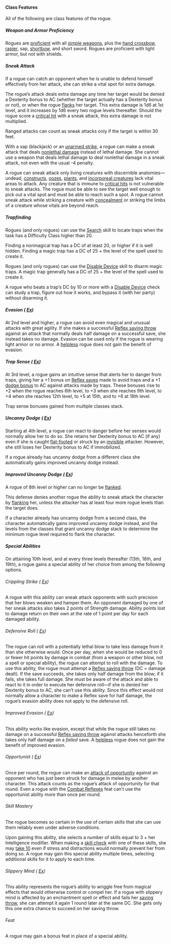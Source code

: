 #### Class Features

All of the following are class features of the rogue.

##### Weapon and Armor Proficiency

Rogues are [proficient](/srd/combat/combatModifiers.htm#weaponArmorAndShieldProficiency) with all [simple weapons](/srd/equipment/weapons.htm#simpleMartialandExoticWeapons), plus the [hand crossbow](/srd/equipment/weapons.htm#crossbowHand), [rapier](/srd/equipment/weapons.htm#rapier), sap, [shortbow](/srd/equipment/weapons.htm#shortbow), and short sword. Rogues are proficient with light armor, but not with shields.

##### Sneak Attack

If a rogue can catch an opponent when he is unable to defend himself effectively from her attack, she can strike a vital spot for extra damage.

The rogue’s attack deals extra damage any time her target would be denied a Dexterity bonus to AC (whether the target actually has a Dexterity bonus or not), or when the rogue [flanks](/srd/combat/combatModifiers.htm#flanking) her target. This extra damage is 1d6 at 1st level, and it increases by 1d6 every two rogue levels thereafter. Should the rogue score a [critical hit](/srd/combat/actionsInCombat.htm#criticalHits) with a sneak attack, this extra damage is not multiplied.

Ranged attacks can count as sneak attacks only if the target is within 30 feet.

With a sap (blackjack) or an [unarmed strike](/srd/equipment/weapons.htm#unarmedStrike), a rogue can make a sneak attack that deals [nonlethal damage](/srd/combat/injuryandDeath.htm#nonlethalDamage) instead of lethal damage. She cannot use a weapon that deals lethal damage to deal nonlethal damage in a sneak attack, not even with the usual -4 penalty.

A rogue can sneak attack only living creatures with discernible anatomies—undead, [constructs](/srd/typesSubtypes.htm#constructType), [oozes](/srd/typesSubtypes.htm#oozeType), [plants](/srd/typesSubtypes.htm#plantType), and [incorporeal creatures](/srd/typesSubtypes.htm#incorporealSubtype) lack vital areas to attack. Any creature that is immune to [critical hits](/srd/combat/actionsInCombat.htm#criticalHits) is not vulnerable to sneak attacks. The rogue must be able to see the target well enough to pick out a vital spot and must be able to reach such a spot. A rogue cannot sneak attack while striking a creature with [concealment](/srd/combat/combatModifiers.htm#concealment) or striking the limbs of a creature whose vitals are beyond reach.

##### Trapfinding

Rogues (and only rogues) can use the [Search](/srd/skills/search.htm) skill to locate traps when the task has a Difficulty Class higher than 20.

Finding a nonmagical trap has a DC of at least 20, or higher if it is well hidden. Finding a magic trap has a DC of 25 + the level of the spell used to create it.

Rogues (and only rogues) can use the [Disable Device](/srd/skills/disableDevice.htm) skill to disarm magic traps. A magic trap generally has a DC of 25 + the level of the spell used to create it.

A rogue who beats a trap’s DC by 10 or more with a [Disable Device](/srd/skills/disableDevice.htm) check can study a trap, figure out how it works, and bypass it (with her party) without disarming it.

##### Evasion ( [Ex](/srd/specialAbilities.htm#extraordinaryAbilities))

At 2nd level and higher, a rogue can avoid even magical and unusual attacks with great agility. If she makes a successful [Reflex saving throw](/srd/combat/combatStatistics.htm#reflex) against an attack that normally deals half damage on a successful save, she instead takes no damage. Evasion can be used only if the rogue is wearing light armor or no armor. A [helpless](/srd/conditionSummary.htm#helpless) rogue does not gain the benefit of evasion.

##### Trap Sense ( [Ex](/srd/specialAbilities.htm#extraordinaryAbilities))

At 3rd level, a rogue gains an intuitive sense that alerts her to danger from traps, giving her a +1 bonus on [Reflex saves](/srd/combat/combatStatistics.htm#reflex) made to avoid traps and a +1 [dodge bonus](/srd/theBasics.htm#dodgeBonus) to AC against attacks made by traps. These bonuses rise to +2 when the rogue reaches 6th level, to +3 when she reaches 9th level, to +4 when she reaches 12th level, to +5 at 15th, and to +6 at 18th level.

Trap sense bonuses gained from multiple classes stack.

##### Uncanny Dodge ( [Ex](/srd/specialAbilities.htm#extraordinaryAbilities))

Starting at 4th level, a rogue can react to danger before her senses would normally allow her to do so. She retains her Dexterity bonus to AC (if any) even if she is caught [flat-footed](/srd/conditionSummary.htm#flatFooted) or struck by an [invisible](/srd/conditionSummary.htm#invisible) attacker. However, she still loses her Dexterity bonus to AC if immobilized.

If a rogue already has uncanny dodge from a different class she automatically gains improved uncanny dodge instead.

##### Improved Uncanny Dodge ( [Ex](/srd/specialAbilities.htm#extraordinaryAbilities))

A rogue of 8th level or higher can no longer be [flanked](/srd/combat/combatModifiers.htm#flanking).

This defense denies another rogue the ability to sneak attack the character by [flanking](/srd/combat/combatModifiers.htm#flanking) her, unless the attacker has at least four more rogue levels than the target does.

If a character already has uncanny dodge from a second class, the character automatically gains improved uncanny dodge instead, and the levels from the classes that grant uncanny dodge stack to determine the minimum rogue level required to flank the character.

##### Special Abilities

On attaining 10th level, and at every three levels thereafter (13th, 16th, and 19th), a rogue gains a special ability of her choice from among the following options.

###### Crippling Strike ( [Ex](/srd/specialAbilities.htm#extraordinaryAbilities))

A rogue with this ability can sneak attack opponents with such precision that her blows weaken and hamper them. An opponent damaged by one of her sneak attacks also takes 2 points of Strength damage. Ability points lost to damage return on their own at the rate of 1 point per day for each damaged ability.

###### Defensive Roll ( [Ex](/srd/specialAbilities.htm#extraordinaryAbilities))

The rogue can roll with a potentially lethal blow to take less damage from it than she otherwise would. Once per day, when she would be reduced to 0 or fewer hit points by damage in combat (from a weapon or other blow, not a spell or special ability), the rogue can attempt to roll with the damage. To use this ability, the rogue must attempt a [Reflex saving throw](/srd/combat/combatStatistics.htm#reflex) (DC = damage dealt). If the save succeeds, she takes only half damage from the blow; if it fails, she takes full damage. She must be aware of the attack and able to react to it in order to execute her defensive roll—if she is denied her Dexterity bonus to AC, she can’t use this ability. Since this effect would not normally allow a character to make a Reflex save for half damage, the rogue’s evasion ability does not apply to the defensive roll.

###### Improved Evasion ( [Ex](/srd/specialAbilities.htm#extraordinaryAbilities))

This ability works like evasion, except that while the rogue still takes no damage on a successful [Reflex saving throw](/srd/combat/combatStatistics.htm#reflex) against attacks henceforth she takes only half damage on a _failed_ save. A [helpless](/srd/conditionSummary.htm#helpless) rogue does not gain the benefit of improved evasion.

###### Opportunist ( [Ex](/srd/specialAbilities.htm#extraordinaryAbilities))

Once per round, the rogue can make an [attack of opportunity](/srd/combat/attacksOfOpportunity.htm) against an opponent who has just been struck for damage in melee by another character. This attack counts as the rogue’s attack of opportunity for that round. Even a rogue with the [Combat Reflexes](/srd/feats.htm#combatReflexes) feat can’t use the opportunist ability more than once per round.

###### Skill Mastery

The rogue becomes so certain in the use of certain skills that she can use them reliably even under adverse conditions.

Upon gaining this ability, she selects a number of skills equal to 3 + her Intelligence modifier. When making a [skill check](/srd/skills/usingSkills.htm#skillChecks) with one of these skills, she may [take 10](/srd/skills/usingSkills.htm#taking10) even if stress and distractions would normally prevent her from doing so. A rogue may gain this special ability multiple times, selecting additional skills for it to apply to each time.

###### Slippery Mind ( [Ex](/srd/specialAbilities.htm#extraordinaryAbilities))

This ability represents the rogue’s ability to wriggle free from magical effects that would otherwise control or compel her. If a rogue with slippery mind is affected by an enchantment spell or effect and fails her [saving throw](/srd/combat/combatStatistics.htm#savingThrows), she can attempt it again 1 round later at the same DC. She gets only this one extra chance to succeed on her saving throw.

###### Feat

A rogue may gain a bonus feat in place of a special ability.
